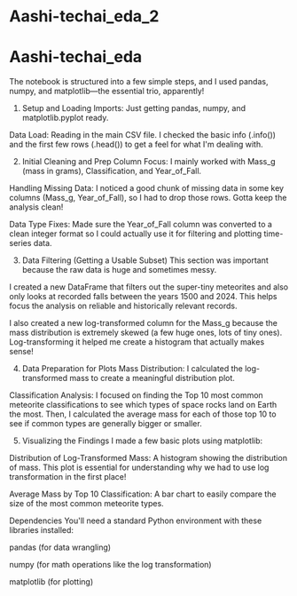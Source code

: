 # Aashi-techai_eda_2
# Aashi-techai_eda
The notebook is structured into a few simple steps, and I used pandas, numpy, and matplotlib—the essential trio, apparently!

1. Setup and Loading
Imports: Just getting pandas, numpy, and matplotlib.pyplot ready.

Data Load: Reading in the main CSV file. I checked the basic info (.info()) and the first few rows (.head()) to get a feel for what I'm dealing with.

2. Initial Cleaning and Prep
Column Focus: I mainly worked with Mass_g (mass in grams), Classification, and Year_of_Fall.

Handling Missing Data: I noticed a good chunk of missing data in some key columns (Mass_g, Year_of_Fall), so I had to drop those rows. Gotta keep the analysis clean!

Data Type Fixes: Made sure the Year_of_Fall column was converted to a clean integer format so I could actually use it for filtering and plotting time-series data.

3. Data Filtering (Getting a Usable Subset)
This section was important because the raw data is huge and sometimes messy.

I created a new DataFrame that filters out the super-tiny meteorites and also only looks at recorded falls between the years 1500 and 2024. This helps focus the analysis on reliable and historically relevant records.

I also created a new log-transformed column for the Mass_g because the mass distribution is extremely skewed (a few huge ones, lots of tiny ones). Log-transforming it helped me create a histogram that actually makes sense!

4. Data Preparation for Plots
Mass Distribution: I calculated the log-transformed mass to create a meaningful distribution plot.

Classification Analysis: I focused on finding the Top 10 most common meteorite classifications to see which types of space rocks land on Earth the most. Then, I calculated the average mass for each of those top 10 to see if common types are generally bigger or smaller.

5. Visualizing the Findings 
I made a few basic plots using matplotlib:

Distribution of Log-Transformed Mass: A histogram showing the distribution of mass. This plot is essential for understanding why we had to use log transformation in the first place!

Average Mass by Top 10 Classification: A bar chart to easily compare the size of the most common meteorite types.

Dependencies
You'll need a standard Python environment with these libraries installed:

pandas (for data wrangling)

numpy (for math operations like the log transformation)

matplotlib (for plotting)
